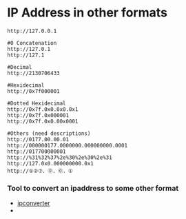 # IP Address in other formats
```
http://127.0.0.1

#0 Concatenation
http://127.0.1
http://127.1

#Decimal
http://2130706433

#Hexidecimal
http://0x7f000001

#Dotted Hexidecimal
http://0x7f.0x0.0x0.0x1
http://0x7f.0x000001
http://0x7f.0x0.00x0001

#Others (need descriptions)
http://0177.00.00.01
http://000000177.0000000.000000000.0001
http://017700000001
http://%31%32%37%2e%30%2e%30%2e%31
http://127.0x0.000000000.0x1
http://①②⑦．⓪．⓪．①
```
### Tool to convert an ipaddress to some other format
- [ipconverter](https://h.43z.one/ipconverter/)
- 

